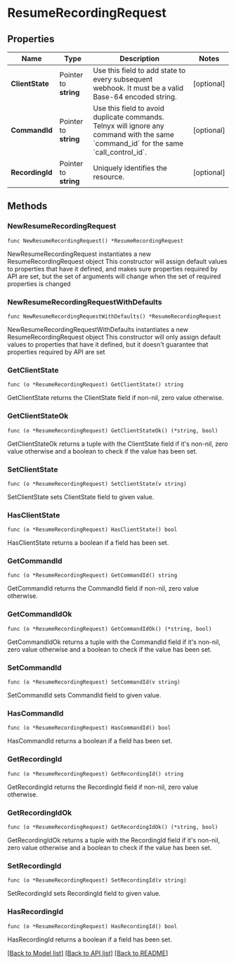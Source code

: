 # ResumeRecordingRequest

## Properties

Name | Type | Description | Notes
------------ | ------------- | ------------- | -------------
**ClientState** | Pointer to **string** | Use this field to add state to every subsequent webhook. It must be a valid Base-64 encoded string. | [optional] 
**CommandId** | Pointer to **string** | Use this field to avoid duplicate commands. Telnyx will ignore any command with the same &#x60;command_id&#x60; for the same &#x60;call_control_id&#x60;. | [optional] 
**RecordingId** | Pointer to **string** | Uniquely identifies the resource. | [optional] 

## Methods

### NewResumeRecordingRequest

`func NewResumeRecordingRequest() *ResumeRecordingRequest`

NewResumeRecordingRequest instantiates a new ResumeRecordingRequest object
This constructor will assign default values to properties that have it defined,
and makes sure properties required by API are set, but the set of arguments
will change when the set of required properties is changed

### NewResumeRecordingRequestWithDefaults

`func NewResumeRecordingRequestWithDefaults() *ResumeRecordingRequest`

NewResumeRecordingRequestWithDefaults instantiates a new ResumeRecordingRequest object
This constructor will only assign default values to properties that have it defined,
but it doesn't guarantee that properties required by API are set

### GetClientState

`func (o *ResumeRecordingRequest) GetClientState() string`

GetClientState returns the ClientState field if non-nil, zero value otherwise.

### GetClientStateOk

`func (o *ResumeRecordingRequest) GetClientStateOk() (*string, bool)`

GetClientStateOk returns a tuple with the ClientState field if it's non-nil, zero value otherwise
and a boolean to check if the value has been set.

### SetClientState

`func (o *ResumeRecordingRequest) SetClientState(v string)`

SetClientState sets ClientState field to given value.

### HasClientState

`func (o *ResumeRecordingRequest) HasClientState() bool`

HasClientState returns a boolean if a field has been set.

### GetCommandId

`func (o *ResumeRecordingRequest) GetCommandId() string`

GetCommandId returns the CommandId field if non-nil, zero value otherwise.

### GetCommandIdOk

`func (o *ResumeRecordingRequest) GetCommandIdOk() (*string, bool)`

GetCommandIdOk returns a tuple with the CommandId field if it's non-nil, zero value otherwise
and a boolean to check if the value has been set.

### SetCommandId

`func (o *ResumeRecordingRequest) SetCommandId(v string)`

SetCommandId sets CommandId field to given value.

### HasCommandId

`func (o *ResumeRecordingRequest) HasCommandId() bool`

HasCommandId returns a boolean if a field has been set.

### GetRecordingId

`func (o *ResumeRecordingRequest) GetRecordingId() string`

GetRecordingId returns the RecordingId field if non-nil, zero value otherwise.

### GetRecordingIdOk

`func (o *ResumeRecordingRequest) GetRecordingIdOk() (*string, bool)`

GetRecordingIdOk returns a tuple with the RecordingId field if it's non-nil, zero value otherwise
and a boolean to check if the value has been set.

### SetRecordingId

`func (o *ResumeRecordingRequest) SetRecordingId(v string)`

SetRecordingId sets RecordingId field to given value.

### HasRecordingId

`func (o *ResumeRecordingRequest) HasRecordingId() bool`

HasRecordingId returns a boolean if a field has been set.


[[Back to Model list]](../README.md#documentation-for-models) [[Back to API list]](../README.md#documentation-for-api-endpoints) [[Back to README]](../README.md)


